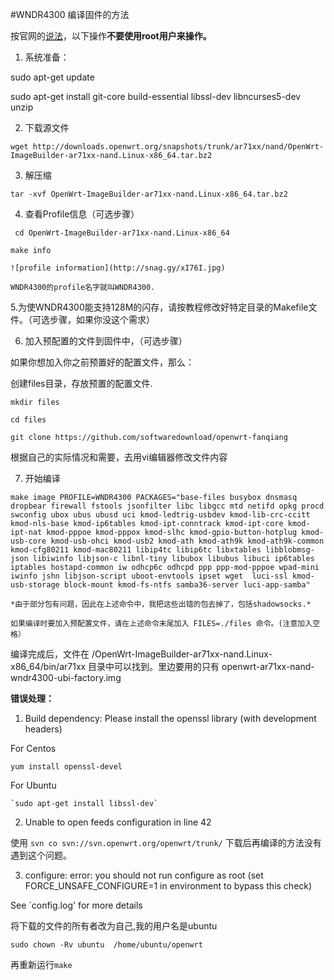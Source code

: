 #WNDR4300 编译固件的方法

按官网的[说法](https://wiki.openwrt.org/doc/howto/build)，以下操作**不要使用root用户来操作。**



 1. 系统准备：
 

  sudo apt-get update

  sudo apt-get install git-core build-essential libssl-dev libncurses5-dev unzip
  
  2. 下载源文件
  
  `wget http://downloads.openwrt.org/snapshots/trunk/ar71xx/nand/OpenWrt-ImageBuilder-ar71xx-nand.Linux-x86_64.tar.bz2`
  
  3. 解压缩
  
  `tar -xvf OpenWrt-ImageBuilder-ar71xx-nand.Linux-x86_64.tar.bz2`
 
  4. 查看Profile信息（可选步骤）
  
  ` cd OpenWrt-ImageBuilder-ar71xx-nand.Linux-x86_64`
  
  `make info `
  
    ![profile information](http://snag.gy/xI76I.jpg)
    
    WNDR4300的profile名字就叫WNDR4300.
    
  5.为使WNDR4300能支持128M的闪存，请按教程修改好特定目录的Makefile文件。（可选步骤，如果你没这个需求）


  6. 加入预配置的文件到固件中，（可选步骤）
  
   如果你想加入你之前预置好的配置文件，那么：
   
   创建files目录，存放预置的配置文件.
   
   `mkdir files`
   
   `cd files`
   
   `git clone https://github.com/softwaredownload/openwrt-fanqiang`
   
   根据自己的实际情况和需要，去用vi编辑器修改文件内容
  
  7. 开始编译
  
  `make image PROFILE=WNDR4300 PACKAGES="base-files busybox dnsmasq dropbear firewall fstools jsonfilter libc libgcc mtd netifd opkg procd swconfig ubox ubus ubusd uci kmod-ledtrig-usbdev kmod-lib-crc-ccitt kmod-nls-base kmod-ip6tables kmod-ipt-conntrack kmod-ipt-core kmod-ipt-nat kmod-pppoe kmod-pppox kmod-slhc kmod-gpio-button-hotplug kmod-usb-core kmod-usb-ohci kmod-usb2 kmod-ath kmod-ath9k kmod-ath9k-common kmod-cfg80211 kmod-mac80211 libip4tc libip6tc libxtables libblobmsg-json libiwinfo libjson-c libnl-tiny libubox libubus libuci ip6tables iptables hostapd-common iw odhcp6c odhcpd ppp ppp-mod-pppoe wpad-mini iwinfo jshn libjson-script uboot-envtools ipset wget  luci-ssl kmod-usb-storage block-mount kmod-fs-ntfs samba36-server luci-app-samba" `



    *由于部分包有问题，因此在上述命令中，我把这些出错的包去掉了，包括shadowsocks.*
   
    如果编译时要加入预配置文件，请在上述命令末尾加入 FILES=./files 命令。(注意加入空格）
    
  编译完成后，文件在
/OpenWrt-ImageBuilder-ar71xx-nand.Linux-x86_64/bin/ar71xx
目录中可以找到。里边要用的只有
   openwrt-ar71xx-nand-wndr4300-ubi-factory.img
 




**错误处理：**



1. Build dependency: Please install the openssl library (with development headers)
    
  For Centos 

   ` yum install openssl-devel `

  For Ubuntu 
  
    `sudo apt-get install libssl-dev` 
  
2. Unable to open feeds configuration in line 42

使用 `svn co svn://svn.openwrt.org/openwrt/trunk/` 下载后再编译的方法没有遇到这个问题。 

3.  configure: error: you should not run configure as root (set FORCE_UNSAFE_CONFIGURE=1 in environment to bypass this check)

See `config.log' for more details

 将下载的文件的所有者改为自己,我的用户名是ubuntu
 
 `sudo chown -Rv ubuntu  /home/ubuntu/openwrt`

 再重新运行`make`


